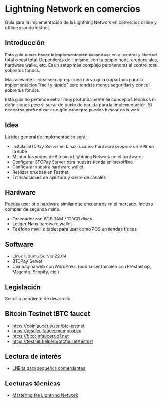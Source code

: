 # Lightning Network en comercios
Guía para la implementación de la Lightning Network en comercios online y offline usando testnet.

## Introducción
Esta guía busca hacer la implementación basandose en el control y libertad total o casi total. Dependerás de ti mismo, con tu propio nodo, credenciales, hardware wallet, etc. Es un setup más complejo pero tendras el control total sobre tus fondos.

Más adelante la idea será agregar una nueva guía o apartado para la implementacion "fácil y rápido" pero tendrás menos seguridad y control sobre tus fondos.

Esta guía no pretende entrar muy profundamente en conceptos técnicos ni definiciones pero si servir de punto de partida para la implementación. Si necesitas profundizar en algún concepto puedes buscar en la web.

## Idea
La idea general de implementación será:
- Instalar BTCPay Server en Linux, usando hardware propio o un VPS en la nube
- Montar los nodos de Bitcoin y Lightning Network en el hardware
- Configurar BTCPay Server para nuestra tienda online/offline
- Configurar nuestra hardware wallet
- Realizar pruebas en Testnet
 - Transacciones de apertura y cierre de canales

## Hardware
Puedes usar otro hardware similar que encuentres en el mercado. Incluso comprar de segunda mano.
- Ordenador con 8GB RAM / 120GB disco
- Ledger Nano hardware wallet
- Teléfono móvil o tablet para usar como POS en tiendas físicas

## Software
- Linux Ubuntu Server 22.04
- BTCPay Server
- Una página web con WordPress (podría ser también con Prestashop, Magento, Shopify, etc.)

## Legislación
Sección pendiente de desarrollo.

## Bitcoin Testnet tBTC faucet
- https://coinfaucet.eu/en/btc-testnet
- https://testnet-faucet.mempool.co
- https://bitcoinfaucet.uo1.net
- https://testnet.help/en/btcfaucet/testnet

## Lectura de interés
- [LNBits para pequeños comerciantes](https://darthcoin.substack.com/p/lnbits-para-comerciantes)

## Lecturas técnicas
- [Mastering the Lightning Network](https://github.com/lnbook/lnbook)
